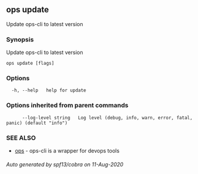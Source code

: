 ## ops update

Update ops-cli to latest version

### Synopsis

Update ops-cli to latest version

```
ops update [flags]
```

### Options

```
  -h, --help   help for update
```

### Options inherited from parent commands

```
      --log-level string   Log level (debug, info, warn, error, fatal, panic) (default "info")
```

### SEE ALSO

* [ops](ops.md)	 - ops-cli is a wrapper for devops tools

###### Auto generated by spf13/cobra on 11-Aug-2020
